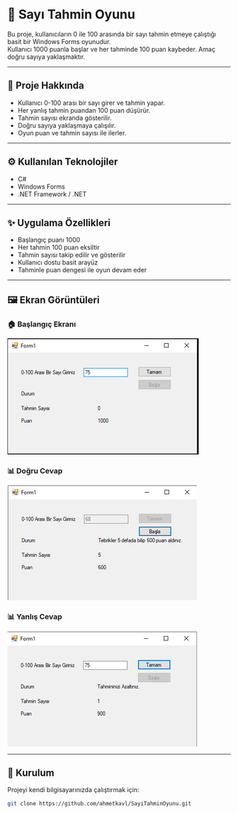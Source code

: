 # 🎯 Sayı Tahmin Oyunu

Bu proje, kullanıcıların 0 ile 100 arasında bir sayı tahmin etmeye çalıştığı basit bir Windows Forms oyunudur.  
Kullanıcı 1000 puanla başlar ve her tahminde 100 puan kaybeder. Amaç doğru sayıya yaklaşmaktır.

---

## 🧾 Proje Hakkında

- Kullanıcı 0-100 arası bir sayı girer ve tahmin yapar.  
- Her yanlış tahmin puandan 100 puan düşürür.  
- Tahmin sayısı ekranda gösterilir.  
- Doğru sayıya yaklaşmaya çalışılır.  
- Oyun puan ve tahmin sayısı ile ilerler.

---

## ⚙️ Kullanılan Teknolojiler

- C#  
- Windows Forms  
- .NET Framework / .NET  

---

## ✨ Uygulama Özellikleri

- Başlangıç puanı 1000  
- Her tahmin 100 puan eksiltir  
- Tahmin sayısı takip edilir ve gösterilir  
- Kullanıcı dostu basit arayüz  
- Tahminle puan dengesi ile oyun devam eder

---

## 🖼️ Ekran Görüntüleri

### 🏠 Başlangıç Ekranı
![Örnek Resim 1](imagess/sayitahmin1.png)

### 📊 Doğru Cevap
![Doğru Cevap](imagess/sayitahmindogrucevap.png)

### 📊 Yanlış Cevap
![Yanlış Cevap](imagess/sayitahminyanliscevap.png)

---

## 📁 Kurulum

Projeyi kendi bilgisayarınızda çalıştırmak için:

```bash
git clone https://github.com/ahmetkavl/SayiTahminOyunu.git
